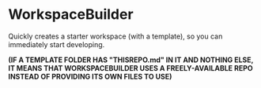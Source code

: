 # WorkspaceBuilder
Quickly creates a starter workspace (with a template), so you can immediately start developing.

__(IF A TEMPLATE FOLDER HAS "THISREPO.md" IN IT AND NOTHING ELSE, IT MEANS THAT WORKSPACEBUILDER USES A FREELY-AVAILABLE REPO INSTEAD OF PROVIDING ITS OWN FILES TO USE)__
